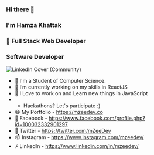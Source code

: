 ### Hi there 👋
### I'm Hamza Khattak
### 💬 Full Stack Web Developer
### Software Developer
![LinkedIn Cover (Community)](https://github.com/mZeeDevv/mZeeDevv/assets/62940100/6cd360c2-cec7-47bf-b0e6-e780989d480f)


-  🔭 I'm a Student of Computer Science.
-  🌱 I’m currently working on my skills in ReactJS
-  🤔 I Love to work on and Learn new things in JavaScript
-  - Hackathons? Let's participate :) 
-  😄 My Portfolio - https://mzeedev.co
-  👯 Facebook - https://www.facebook.com/profile.php?id=100032332901297
-  💬 Twitter - https://twitter.com/mZeeDev
-  📫 Instagram - https://www.instagram.com/mzeedev/
-  ⚡ LinkedIn - https://www.linkedin.com/in/mzeedev/

<!--
**mZeeDevv/mZeeDevv** is a ✨ _special_ ✨ repository because its `README.md` (this file) appears on your GitHub profile.

Here are some ideas to get you started:

- 🔭 I’m currently working on ...
- 🌱 I’m currently learning ...
- 👯 I’m looking to collaborate on ...
- 🤔 I’m looking for help with ...
- 💬 Ask me about ...
- 📫 How to reach me: ...
- 😄 Pronouns: ...
- ⚡ Fun fact: ...
-->
